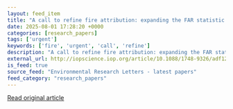 ```yaml
---
layout: feed_item
title: "A call to refine fire attribution: expanding the FAR statistic to capture the complexity of Los Angeles extreme fires"
date: 2025-08-01 17:28:20 +0000
categories: [research_papers]
tags: ['urgent']
keywords: ['fire', 'urgent', 'call', 'refine']
description: "A call to refine fire attribution: expanding the FAR statistic to capture the complexity of Los Angeles extreme fires"
external_url: http://iopscience.iop.org/article/10.1088/1748-9326/adf12b
is_feed: true
source_feed: "Environmental Research Letters - latest papers"
feed_category: "research_papers"
---
```




[Read original article](http://iopscience.iop.org/article/10.1088/1748-9326/adf12b)
